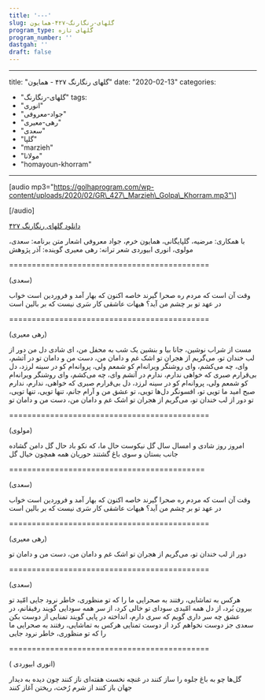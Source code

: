 ```yaml
---
title: '---'
slug: گلهای-رنگارنگ-۴۲۷-همایون
program_type: گلهای تازه
program_number: ''
dastgah: ''
draft: false
---
```


---
title: "گلهای رنگارنگ ۴۲۷ - همایون"
date: "2020-02-13"
categories: 
  - "گلهای-رنگارنگ"
tags: 
  - "انوری"
  - "جواد-معروفی"
  - "رهی-معیری"
  - "سعدی"
  - "گلپا"
  - "marzieh"
  - "مولانا"
  - "homayoun-khorram"
---

\[audio mp3="https://golhaprogram.com/wp-content/uploads/2020/02/GR\_427\_Marzieh\_Golpa\_Khorram.mp3"\]

\[/audio\]

[دانلود گلهای رنگارنگ ۴۲۷](https://golhaprogram.com/wp-content/uploads/2020/02/GR_427_Marzieh_Golpa_Khorram.mp3)

با همکاری: مرضیه، گلپایگانی، همایون خرم، جواد معروفی اشعار متن برنامه: سعدی، مولوی، انوری ابیوردی شعر ترانه: رهی معیری گوینده: آذر پژوهش

\============================================

(سعدی)

وقت آن است که مردم ره صحرا گیرند خاصه اکنون که بهار آمد و فروردین است خواب در عهد تو بر چشم من آید؟ هیهات عاشقی کار سَری نیست که بر بالین است

\============================================

(رهی معیری)

مست از شراب نوشین، جانا بیا و بنشین یک شب به محفل من، ای شادی دل من دور از لب خندان تو، می‌گریم از هجران تو اشک غم و دامان من، دست من و دامان تو در آتشم، وای، چه می‌کشم، وای روشنگر ویرانه‌ام کو شمعم ولی، پروانه‌ام کو در سینه لرزد، دل بی‌قرارم صبری که خواهی ندارم، ندارم در آتشم وای، چه می‌كشم، وای روشنگر ویرانه‌ام کو شمعم ولی، پروانه‌ام كو در سینه لرزد، دل بی‌قرارم صبری که خواهی، ندارم، ندارم صبح امید ما تویی تو، افسونگر دل‌ها تویی، تو عشق من و آرام جانم، تنها تویی، تنها تویی، تو دور از لب خندان تو، می‌گریم از هجران تو اشک غم و دامان من، دست من و دامان تو

\============================================

(مولوی)

امروز روز شادی و امسال سال گل نیکوست حال ما، که نکو باد حال گل دامن گشاده جانب بستان و سوی باغ گشتند حوریان همه همچون خیال گل

\===========================================

(سعدی)

وقت آن است که مردم ره صحرا گیرند خاصه اکنون که بهار آمد و فروردین است خواب در عهد تو بر چشم من آید؟ هیهات عاشقی کار سَری نیست که بر بالین است

\============================================

(رهی معیری)

دور از لب خندان تو، می‌گریم از هجران تو اشک غم و دامان من، دست من و دامان تو

\============================================

(سعدی)

هرکس به تماشایی، رفتند به صحرایی ما را که تو منظوری، خاطر نرود جایی امّید تو بیرون بُرد، از دل همه امّیدی سودای تو خالی کرد، از سر همه سودایی گویند رفیقانم، در عشق چه سر داری گویم که سری دارم، انداخته در پایی گویند تمنایی از دوست بکن سعدی جز دوست نخواهم کرد از دوست تمنایی هرکس به تماشایی، رفتند به صحرایی ما را که تو منظوری، خاطر نرود جایی

\============================================

( انوری ابیوردی)

گل‌ها چو به باغ جلوه را ساز کنند در غنچه نخست هفته‌ای ناز کنند چون دیده به دیدار جهان باز کنند از شرم رُخت، ریختن آغاز کنند
